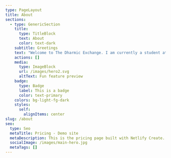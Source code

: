 ```yaml
---
type: PageLayout
title: About
sections:
  - type: GenericSection
    title:
      type: TitleBlock
      text: About
      color: text-dark
    subtitle: Greetings
    text: "Welcome to The Dharmic Exchange. I am currently a student at Hands on Healing Institute in Tujunga, California working towards my 550-hour California Massage Therapy Council certification. As I continue to learn and master my craft I will be offering highly discounted rates until I graduate. Though currently a student, I have been involved in bodywork for over 15 years. My close relationship with bodywork began when playing football in high school which continued when I earned the opportunity to play collegiate football at Purdue University. Due to the physical stress, constant demand, and injuries I experienced, bodywork cemented itself a vital part of my life. Football is now a past life for me, but as an avid cyclist, outdoorsman, and limit pusher I still stand by the immense physical and emotional benefits bodywork has to offer. I look forward to bringing relief and more fluid movement into the lives of my clients.\_\n\nWith much love and appreciation,\n\nBen\n"
    actions: []
    media:
      type: ImageBlock
      url: /images/hero2.svg
      altText: Fun feature preview
    badge:
      type: Badge
      label: This is a badge
      color: text-primary
    colors: bg-light-fg-dark
    styles:
      self:
        alignItems: center
slug: /about
seo:
  type: Seo
  metaTitle: Pricing - Demo site
  metaDescription: This is the pricing page built with Netlify Create.
  socialImage: /images/main-hero.jpg
  metaTags: []
---
```

